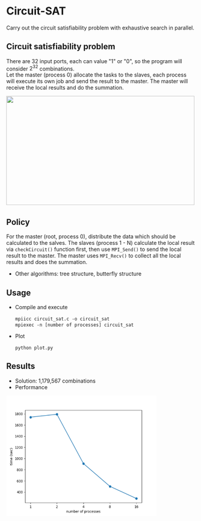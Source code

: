 # Circuit-SAT
Carry out the circuit satisfiability problem with exhaustive search in parallel.



## Circuit satisfiability problem

There are 32 input ports, each can value "1" or "0", so the program will consider $2^{32}$ combinations. <br>Let the master (process 0) allocate the tasks to the slaves, each process will execute its own job and send the result to the master. The master will receive the local results and do the summation. 



<img src="https://cs.calvin.edu/courses/cs/374/exercises/01/project/32-Bit-Circuit.png" width="500" height="290" />

## Policy 

For the master (root, process 0), distribute the data which should be calculated to the salves. The slaves (process 1 - N) calculate the local result via `checkCircuit()` function first, then use `MPI_Send()` to send the local result to the master. The master uses `MPI_Recv()` to collect all the local results and does the summation. 

- Other algorithms: tree structure, butterfly structure 



## Usage

- Compile and execute 

  ```
  mpiicc circuit_sat.c -o circuit_sat
  mpiexec -n [number of processes] circuit_sat
  ```

- Plot

  ```
  python plot.py
  ```

  

## Results

- Solution: 1,179,567 combinations
- Performance

<img src="https://github.com/chuang76/Circuit-SAT/blob/main/result.png?raw=true" width="400" height="320" />
